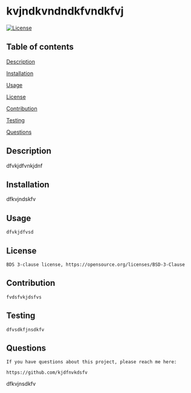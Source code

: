 # kvjndkvndndkfvndkfvj

  [![License](https://img.shields.io/badge/License-BSD_3--Clause-blue.svg)](https://opensource.org/licenses/BSD-3-Clause)
## Table of contents

[Description](#desc)

[Installation](#install)

[Usage](#usage)

[License](#license)

[Contribution](#cont)

[Testing](#test)

[Questions](#quest)


## Description

   dfvkjdfvnkjdnf
## Installation

   dfkvjndskfv
## Usage

    dfvkjdfvsd
## License

    BDS 3-clause license, https://opensource.org/licenses/BSD-3-Clause
## Contribution

    fvdsfvkjdsfvs
## Testing

    dfvsdkfjnsdkfv
## Questions

    If you have questions about this project, please reach me here:

    https://github.com/kjdfnvkdsfv

dfkvjnsdkfv

